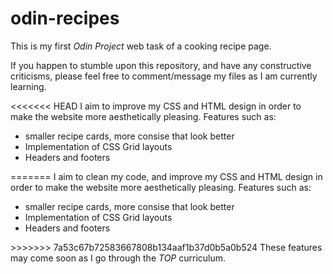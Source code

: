 # odin-recipes

This is my first <em>Odin Project</em> web task of a cooking recipe page.

If you happen to stumble upon this repository, and have any constructive criticisms, please feel free to comment/message my files as I am currently learning.

<<<<<<< HEAD
I aim to improve my CSS and HTML design in order to make the website more aesthetically pleasing. Features such as:
<ul>	<li>smaller recipe cards, more consise that look better</li>
	<li>Implementation of CSS Grid layouts</li>
	<li>Headers and footers</li> </ul>

=======
I aim to clean my code, and improve my CSS and HTML design in order to make the website more aesthetically pleasing. Features such as:
<ul>
	<li>smaller recipe cards, more consise that look better</li>
	<li>Implementation of CSS Grid layouts</li>
	<li>Headers and footers</li>
</ul>
>>>>>>> 7a53c67b72583667808b134aaf1b37d0b5a0b524
These features may come soon as I go through the <em>TOP</em> curriculum.
